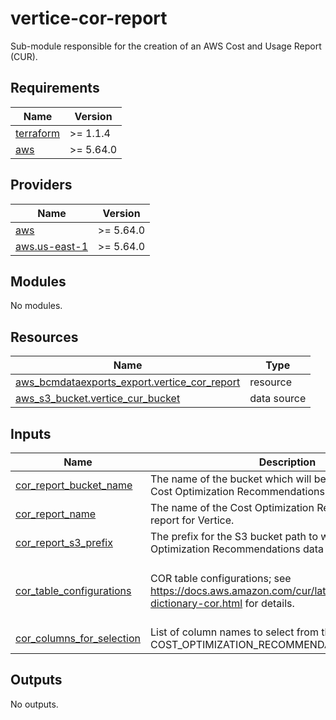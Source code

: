 # vertice-cor-report

Sub-module responsible for the creation of an AWS Cost and Usage Report (CUR).

<!-- BEGIN_TF_DOCS -->
## Requirements

| Name | Version   |
|------|-----------|
| <a name="requirement_terraform"></a> [terraform](#requirement\_terraform) | >= 1.1.4  |
| <a name="requirement_aws"></a> [aws](#requirement\_aws) | >= 5.64.0 |

## Providers

| Name | Version   |
|------|-----------|
| <a name="provider_aws"></a> [aws](#provider\_aws) | >= 5.64.0 |
| <a name="provider_aws.us-east-1"></a> [aws.us-east-1](#provider\_aws.us-east-1) | >= 5.64.0 |

## Modules

No modules.

## Resources

| Name | Type |
|------|------|
| [aws_bcmdataexports_export.vertice_cor_report](https://registry.terraform.io/providers/hashicorp/aws/latest/docs/resources/bcmdataexports_export) | resource |
| [aws_s3_bucket.vertice_cur_bucket](https://registry.terraform.io/providers/hashicorp/aws/latest/docs/data-sources/s3_bucket)                      | data source |

## Inputs

| Name | Description | Type | Default | Required |
|------|-------------|------|---------|:--------:|
| <a name="input_cor_report_bucket_name"></a> [cor\_report\_bucket\_name](#input\_cor\_report\_bucket\_name)          | The name of the bucket which will be used to store the Cost Optimization Recommendations data for Vertice. | `string`                                                                                                               | n/a                                                                                                          |   yes    |
| <a name="input_cor_report_name"></a> [cor\_report\_name](#input\_cor\_report\_name)                                 | The name of the Cost Optimization Recommendations report for Vertice.                                      | `string`                                                                                                               | `"vertice-cor-report"`                                                                                       |    no    |
| <a name="input_cor_report_s3_prefix"></a> [cor\_report\_s3\_prefix](#input\_cor\_report\_s3\_prefix)                | The prefix for the S3 bucket path to where the Cost Optimization Recommendations data will be saved.       | `string`                                                                                                               | n/a                                                                                                          |   yes    |
| <a name="input_cor_table_configurations"></a> [cor\_table\_configurations](#input\_cor\_table\_configurations)      | COR table configurations; see https://docs.aws.amazon.com/cur/latest/userguide/table-dictionary-cor.html for details.                                                  | <pre>object({</br>    INCLUDE_ALL_RECOMMENDATIONS = string</br>    FILTER                      = string</br>  })</pre> | <pre>{</br>    INCLUDE_ALL_RECOMMENDATIONS = "TRUE"</br>    FILTER                      = "{}"</br>  }</pre> |    no    |
| <a name="input_cor_columns_for_selection"></a> [cor\_columns\_for\_selection](#input\_cor\_columns\_for\_selection) | List of column names to select from the COST_OPTIMIZATION_RECOMMENDATIONS table.         | `list(string)`                                                                                                         | `[]`                                                                                                         |    no    |

## Outputs

No outputs.
<!-- END_TF_DOCS -->
